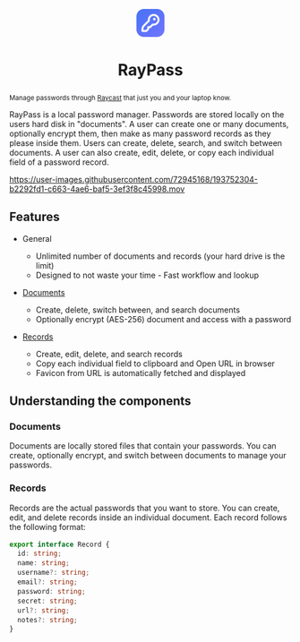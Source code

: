 <p align="center">
   <img src="assets/raypass-icon.png" height="50" />
   <h1 align="center">RayPass</h1>
   <sub>Manage passwords through <a href="https://raycast.com/">Raycast</a> that just you and your laptop know.</sub>
 </p>

RayPass is a local password manager. Passwords are stored locally on the users hard disk in "documents". A user can create one or many documents, optionally encrypt them, then make as many password records as they please inside them. Users can create, delete, search, and switch between documents. A user can also create, edit, delete, or copy each individual field of a password record. 
 
 https://user-images.githubusercontent.com/72945168/193752304-b2292fd1-c663-4ae6-baf5-3ef3f8c45998.mov

## Features

- General
  - Unlimited number of documents and records (your hard drive is the limit)
  - Designed to not waste your time - Fast workflow and lookup

- [Documents](#documents)
  - Create, delete, switch between, and search documents
  - Optionally encrypt (AES-256) document and access with a password

- [Records](#records)
  - Create, edit, delete, and search records
  - Copy each individual field to clipboard and Open URL in browser
  - Favicon from URL is automatically fetched and displayed

## Understanding the components

### Documents

Documents are locally stored files that contain your passwords. You can create, optionally encrypt, and switch between documents to manage your passwords.

### Records

Records are the actual passwords that you want to store. You can create, edit, and delete records inside an individual document. Each record follows the following format:

```typescript
export interface Record {
  id: string;
  name: string;
  username?: string;
  email?: string;
  password: string;
  secret: string;
  url?: string;
  notes?: string;
}
```
